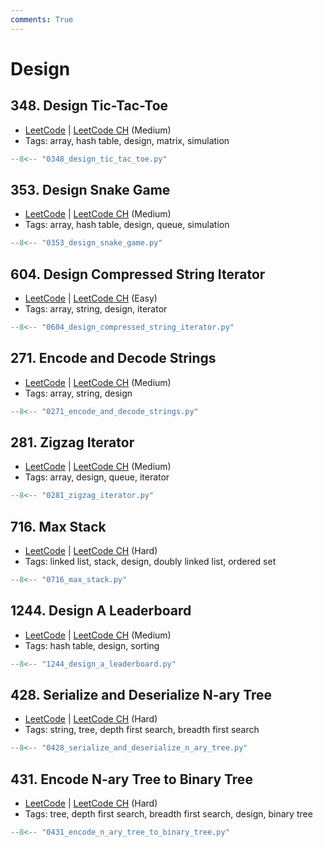 ```yaml
---
comments: True
---
```


# Design

## 348. Design Tic-Tac-Toe

-   [LeetCode](https://leetcode.com/problems/design-tic-tac-toe/) | [LeetCode CH](https://leetcode.cn/problems/design-tic-tac-toe/) (Medium)
-   Tags: array, hash table, design, matrix, simulation

```python
--8<-- "0348_design_tic_tac_toe.py"
```

## 353. Design Snake Game

-   [LeetCode](https://leetcode.com/problems/design-snake-game/) | [LeetCode CH](https://leetcode.cn/problems/design-snake-game/) (Medium)
-   Tags: array, hash table, design, queue, simulation

```python
--8<-- "0353_design_snake_game.py"
```

## 604. Design Compressed String Iterator

-   [LeetCode](https://leetcode.com/problems/design-compressed-string-iterator/) | [LeetCode CH](https://leetcode.cn/problems/design-compressed-string-iterator/) (Easy)
-   Tags: array, string, design, iterator

```python
--8<-- "0604_design_compressed_string_iterator.py"
```

## 271. Encode and Decode Strings

-   [LeetCode](https://leetcode.com/problems/encode-and-decode-strings/) | [LeetCode CH](https://leetcode.cn/problems/encode-and-decode-strings/) (Medium)
-   Tags: array, string, design

```python
--8<-- "0271_encode_and_decode_strings.py"
```

## 281. Zigzag Iterator

-   [LeetCode](https://leetcode.com/problems/zigzag-iterator/) | [LeetCode CH](https://leetcode.cn/problems/zigzag-iterator/) (Medium)
-   Tags: array, design, queue, iterator

```python
--8<-- "0281_zigzag_iterator.py"
```

## 716. Max Stack

-   [LeetCode](https://leetcode.com/problems/max-stack/) | [LeetCode CH](https://leetcode.cn/problems/max-stack/) (Hard)
-   Tags: linked list, stack, design, doubly linked list, ordered set

```python
--8<-- "0716_max_stack.py"
```

## 1244. Design A Leaderboard

-   [LeetCode](https://leetcode.com/problems/design-a-leaderboard/) | [LeetCode CH](https://leetcode.cn/problems/design-a-leaderboard/) (Medium)
-   Tags: hash table, design, sorting

```python
--8<-- "1244_design_a_leaderboard.py"
```

## 428. Serialize and Deserialize N-ary Tree

-   [LeetCode](https://leetcode.com/problems/serialize-and-deserialize-n-ary-tree/) | [LeetCode CH](https://leetcode.cn/problems/serialize-and-deserialize-n-ary-tree/) (Hard)
-   Tags: string, tree, depth first search, breadth first search

```python
--8<-- "0428_serialize_and_deserialize_n_ary_tree.py"
```

## 431. Encode N-ary Tree to Binary Tree

-   [LeetCode](https://leetcode.com/problems/encode-n-ary-tree-to-binary-tree/) | [LeetCode CH](https://leetcode.cn/problems/encode-n-ary-tree-to-binary-tree/) (Hard)
-   Tags: tree, depth first search, breadth first search, design, binary tree

```python
--8<-- "0431_encode_n_ary_tree_to_binary_tree.py"
```
